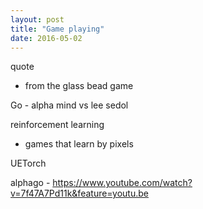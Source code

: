 ```yaml
---
layout: post
title: "Game playing"
date: 2016-05-02
---
```


quote
 - from the glass bead game

Go - alpha mind vs lee sedol

reinforcement learning
 - games that learn by pixels

UETorch


alphago - https://www.youtube.com/watch?v=7f47A7Pd11k&feature=youtu.be